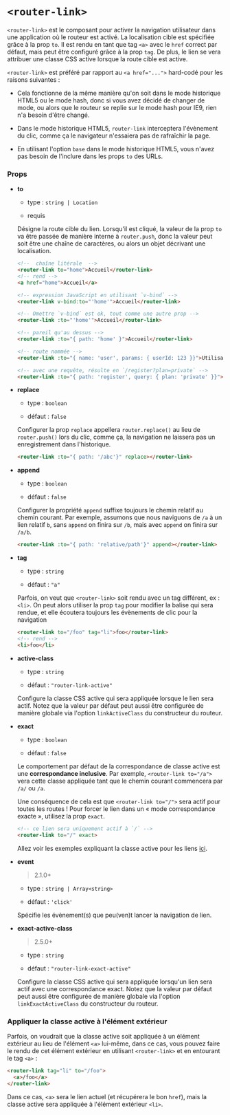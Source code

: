 # `<router-link>`

`<router-link>` est le composant pour activer la navigation utilisateur dans une application où le routeur est activé. La localisation cible est spécifiée grâce à la prop `to`. Il est rendu en tant que tag `<a>` avec le `href` correct par défaut, mais peut être configuré grâce à la prop `tag`. De plus, le lien se vera attribuer une classe CSS active lorsque la route cible est active.

`<router-link>` est préféré par rapport au `<a href="...">` hard-codé pour les raisons suivantes :

- Cela fonctionne de la même manière qu'on soit dans le mode historique HTML5 ou le mode hash, donc si vous avez décidé de changer de mode, ou alors que le routeur se replie sur le mode hash pour IE9, rien n'a besoin d'être changé.

- Dans le mode historique HTML5, `router-link` interceptera l'évènement du clic, comme ça le navigateur n'essaiera pas de rafraîchir la page.

- En utilisant l'option `base` dans le mode historique HTML5, vous n'avez pas besoin de l'inclure dans les props `to` des URLs. 

### Props

- **to**

  - type : `string | Location`

  - requis

   Désigne la route cible du lien. Lorsqu'il est cliqué, la valeur de la prop `to` va être passée de manière interne à `router.push`, donc la valeur peut soit être une chaîne de caractères, ou alors un objet décrivant une localisation.
  
  ``` html
  <!--  chaîne litérale  -->
  <router-link to="home">Accueil</router-link>
  <!-- rend -->
  <a href="home">Accueil</a>

  <!-- expression JavaScript en utilisant `v-bind` -->
  <router-link v-bind:to="'home'">Accueil</router-link>

  <!-- Omettre `v-bind` est ok, tout comme une autre prop -->
  <router-link :to="'home'">Accueil</router-link>

  <!-- pareil qu'au dessus -->
  <router-link :to="{ path: 'home' }">Accueil</router-link>

  <!-- route nommée -->
  <router-link :to="{ name: 'user', params: { userId: 123 }}">Utilisateur</router-link>

  <!-- avec une requête, résulte en `/register?plan=private` -->
  <router-link :to="{ path: 'register', query: { plan: 'private' }}">S'enregistrer</router-link>
  ```

- **replace**

  - type : `boolean`

  - défaut : `false`

  Configurer la prop `replace` appellera `router.replace()` au lieu de `router.push()` lors du clic, comme ça, la navigation ne laissera pas un enregistrement dans l'historique.

  ``` html
  <router-link :to="{ path: '/abc'}" replace></router-link>
  ```

- **append**

  - type : `boolean`

  - défaut : `false`

  Configurer la propriété `append` suffixe toujours le chemin relatif au chemin courant. Par exemple, assumons que nous naviguons de `/a` à un lien relatif `b`, sans `append` on finira sur `/b`, mais avec `append` on finira sur `/a/b`.
  
  ``` html
  <router-link :to="{ path: 'relative/path'}" append></router-link>
  ```

- **tag**

  - type : `string`

  - défaut : `"a"`

  Parfois, on veut que `<router-link>` soit rendu avec un tag différent, ex : `<li>`. On peut alors utiliser la prop `tag` pour modifier la balise qui sera rendue, et elle écoutera toujours les évènements de clic pour la navigation

  ``` html
  <router-link to="/foo" tag="li">foo</router-link>
  <!-- rend -->
  <li>foo</li>
  ```

- **active-class**

  - type : `string`

  - défaut : `"router-link-active"`

  Configure la classe CSS active qui sera appliquée lorsque le lien sera actif. Notez que la valeur par défaut peut aussi être configurée de manière globale via l'option `linkActiveClass` du constructeur du routeur.

- **exact**

  - type : `boolean`

  - défaut : `false`

  Le comportement par défaut de la correspondance de classe active est une **correspondance inclusive**. Par exemple, `<router-link to="/a">` vera cette classe appliquée tant que le chemin courant commencera par `/a/` ou `/a`.

  Une conséquence de cela est que `<router-link to="/">` sera actif pour toutes les routes ! Pour forcer le lien dans un « mode correspondance exacte », utilisez la prop `exact`.

  ``` html
  <!-- ce lien sera uniquement actif à `/` -->
  <router-link to="/" exact>
  ```
  
  Allez voir les exemples expliquant la classe active pour les liens [ici](https://jsfiddle.net/8xrk1n9f/).

- **event**

  > 2.1.0+

  - type : `string | Array<string>`

  - défaut : `'click'`

  Spécifie les évènement(s) que peu(ven)t lancer la navigation de lien.

- **exact-active-class**

  > 2.5.0+

  - type : `string`

  - défaut : `"router-link-exact-active"`

  Configure la classe CSS active qui sera appliquée lorsqu'un lien sera actif avec une correspondance exact. Notez que la valeur par défaut peut aussi être configurée de manière globale via l'option `linkExactActiveClass` du constructeur du routeur.

### Appliquer la classe active à l'élément extérieur

Parfois, on voudrait que la classe active soit appliquée à un élément extérieur au lieu de l'élément `<a>` lui-même, dans ce cas, vous pouvez faire le rendu de cet élément extérieur en utilisant `<router-link>` et en entourant le tag `<a>` :

``` html
<router-link tag="li" to="/foo">
  <a>/foo</a>
</router-link>
```

Dans ce cas, `<a>` sera le lien actuel (et récupérera le bon `href`), mais la classe active sera appliquée à l'élément extérieur `<li>`.
